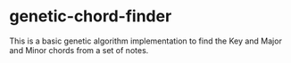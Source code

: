 # genetic-chord-finder

This is a basic genetic algorithm implementation to find the Key and Major and Minor chords from a set of notes.
